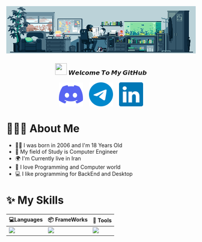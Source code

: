 <!------------------------------- HEADER ------------------------------->
<div id="header" align="center">
  <img src="https://github.com/farzadoxo/farzadoxo/blob/master/header.gif">
  <h3><img src="https://raw.githubusercontent.com/Tarikul-Islam-Anik/Animated-Fluent-Emojis/master/Emojis/Hand%20gestures/Waving%20Hand%20Light%20Skin%20Tone.png" width="31" height="31"/> 𝙒𝙚𝙡𝙘𝙤𝙢𝙚 𝙏𝙤 𝙈𝙮 𝙂𝙞𝙩𝙃𝙪𝙗</h3>
  <a href="https://discordapp.com/users/1006459247057436703"><img src="https://raw.githubusercontent.com/CLorant/readme-social-icons/main/large/colored/discord.svg"></a>&nbsp &nbsp
  <a href="https://https://t.me/farzadoxo"><img src="https://raw.githubusercontent.com/CLorant/readme-social-icons/main/large/filled/telegram.svg"></a>&nbsp &nbsp
  <a href="https://www.linkedin.com/in/f-ebrahimi/"><img src="https://raw.githubusercontent.com/CLorant/readme-social-icons/main/large/filled/linkedin.svg"></a>
</div>

<!------------------------------- ABOUT ------------------------------->
# 🧑🏻‍💻 About Me
- 👦🏻 I was born in 2006 and I'm 18 Years Old
- 📖 My field of Study is Computer Engineer
- 🌍 I'm Currently live in Iran
- 💖 I love Programming and Computer world
- 💻 I like programming for BackEnd and Desktop

<!------------------------------- SKILLS ------------------------------->
# ✨ My Skills
| 💻Languages | 📦 FrameWorks | 🧰 Tools |
| ----------- | -------------- | -------- |
| <img src="https://skillicons.dev/icons?i=python,cs"/> | <img src="https://skillicons.dev/icons?i=fastapi,net,django"/> | <img src="https://skillicons.dev/icons?i=docker,linux,git,github,vscode,visualstudio,sqlite"/> |

<!------------------------------- STATUS ------------------------------->
